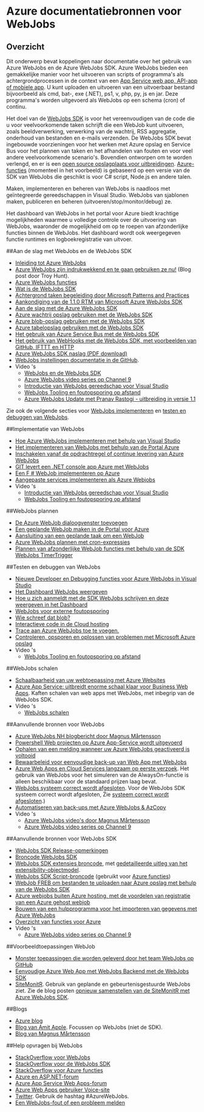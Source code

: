 <properties 
    pageTitle="Azure documentatiebronnen voor WebJobs" 
    description="Aanbevolen materialen voor het leren gebruiken van Azure WebJobs en de Azure WebJobs SDK." 
    services="app-service" 
    documentationCenter=".net" 
    authors="tdykstra" 
    manager="wpickett" 
    editor="jimbe"/>

<tags 
    ms.service="app-service" 
    ms.workload="na" 
    ms.tgt_pltfrm="na" 
    ms.devlang="na" 
    ms.topic="article" 
    ms.date="10/28/2016" 
    ms.author="tdykstra"/>

# <a name="azure-webjobs-documentation-resources"></a>Azure documentatiebronnen voor WebJobs

## <a name="overview"></a>Overzicht

Dit onderwerp bevat koppelingen naar documentatie over het gebruik van Azure WebJobs en de Azure WebJobs SDK. Azure WebJobs bieden een gemakkelijke manier voor het uitvoeren van scripts of programma's als achtergrondprocessen in de context van een [App Service web app, API-app of mobiele app](../app-service/app-service-value-prop-what-is.md). U kunt uploaden en uitvoeren van een uitvoerbaar bestand bijvoorbeeld als cmd, bat-, exe (.NET), ps1, v, php, py, js en jar. Deze programma's worden uitgevoerd als WebJobs op een schema (cron) of continu.

Het doel van de [WebJobs SDK](websites-webjobs-resources.md) is voor het vereenvoudigen van de code die u voor veelvoorkomende taken schrijft die een WebJob kunt uitvoeren, zoals beeldverwerking, verwerking van de wachtrij, RSS aggregatie, onderhoud van bestanden en e-mails verzenden. De WebJobs SDK bevat ingebouwde voorzieningen voor het werken met Azure opslag en Service Bus voor het plannen van taken en het afhandelen van fouten en voor veel andere veelvoorkomende scenario's. Bovendien ontworpen om te worden verlengd, en er is een [open source opslagplaats voor uitbreidingen](https://github.com/Azure/azure-webjobs-sdk-extensions/wiki/Binding-Extensions-Overview). [Azure-functies](../azure-functions/functions-overview.md) (momenteel in het voorbeeld) is gebaseerd op een versie van de SDK van WebJobs die geschikt is voor C# script, Node.js en andere talen. 

Maken, implementeren en beheren van WebJobs is naadloos met geïntegreerde gereedschappen in Visual Studio. WebJobs van sjablonen maken, publiceren en beheren (uitvoeren/stop/monitor/debug) ze. 

Het dashboard van WebJobs in het portal voor Azure biedt krachtige mogelijkheden waarmee u volledige controle over de uitvoering van WebJobs, waaronder de mogelijkheid om op te roepen van afzonderlijke functies binnen de WebJobs. Het dashboard wordt ook weergegeven functie runtimes en logboekregistratie van uitvoer. 

##<a name="getstarted"></a>Aan de slag met WebJobs en de WebJobs SDK

* [Inleiding tot Azure WebJobs](http://www.hanselman.com/blog/IntroducingWindowsAzureWebJobs.aspx)
* [Azure WebJobs zijn indrukwekkend en te gaan gebruiken ze nu!](http://www.troyhunt.com/2015/01/azure-webjobs-are-awesome-and-you.html) (Blog post door Troy Hunt).
* [Azure WebJobs functies](/blog/2014/10/22/webjobs-goes-into-full-production/)
* [Wat is de WebJobs SDK](websites-dotnet-webjobs-sdk.md)
* [Achtergrond taken begeleiding door Microsoft Patterns and Practices](/documentation/articles/best-practices-background-jobs/)
* [Aankondiging van de 1.1.0 RTM van Microsoft Azure WebJobs SDK](/blog/azure-webjobs-sdk-1-1-0-rtm/)
* [Aan de slag met de Azure WebJobs SDK](websites-dotnet-webjobs-sdk-get-started.md)
* [Azure wachtrij opslag gebruiken met de WebJobs SDK](websites-dotnet-webjobs-sdk-storage-queues-how-to.md)
* [Azure blob-opslag gebruiken met de WebJobs SDK](websites-dotnet-webjobs-sdk-storage-blobs-how-to.md)
* [Azure tabelopslag gebruiken met de WebJobs SDK](websites-dotnet-webjobs-sdk-storage-tables-how-to.md)
* [Het gebruik van Azure Service Bus met de WebJobs SDK](websites-dotnet-webjobs-sdk-service-bus.md)
* [Het gebruik van WebHooks met de WebJobs SDK, met voorbeelden van GitHub, IFTTT en HTTP](https://github.com/Azure/azure-webjobs-sdk-extensions/wiki/WebHooks-Walkthrough)
* [Azure WebJobs SDK naslag (PDF download)](http://go.microsoft.com/fwlink/?LinkID=524028&clcid=0x409)
* [WebJobs instellingen documentatie in de GitHub](https://github.com/projectkudu/kudu/wiki/Web-jobs).
* Video 's
    * [WebJobs en de WebJobs SDK](http://channel9.msdn.com/Shows/Cloud+Cover/Episode-153-WebJobs-with-Pranav-Rastogi?utm_source=dlvr.it&utm_medium=twitter)
    * [Azure WebJobs video series op Channel 9](http://channel9.msdn.com/Tags/azurefridaywebjobs)
    * [Introductie van WebJobs gereedschap voor Visual Studio](http://channel9.msdn.com/Shows/Web+Camps+TV/Introducing-WebJobs-Tooling-for-Visual-Studio-with-Brady-Gaster) 
    * [WebJobs Tooling en foutopsporing op afstand](http://channel9.msdn.com/Shows/Web+Camps+TV/WebJobs-GA-Series-Episode-1-WebJobs-Tooling-with-Brady-Gaster)
    * [Azure WebJobs Update met Pranav Rastogi - uitbreiding in versie 1.1](https://channel9.msdn.com/Shows/Cloud+Cover/Episode-183-Azure-WebJobs-Update-with-Pranav-Rastogi)

Zie ook de volgende secties voor [WebJobs implementeren](#deploy) en [testen en debuggen van WebJobs](#debug).

##<a name="deploy"></a>Implementatie van WebJobs

* [Hoe Azure WebJobs implementeren met behulp van Visual Studio](websites-dotnet-deploy-webjobs.md)
* [Het implementeren van WebJobs met behulp van de Portal Azure](web-sites-create-web-jobs.md)
* [Inschakelen vanaf de opdrachtregel of continue levering van Azure WebJobs](https://azure.microsoft.com/blog/2014/08/18/enabling-command-line-or-continuous-delivery-of-azure-webjobs/)
* [GIT levert een .NET console app Azure met WebJobs](http://blog.amitapple.com/post/73574681678/git-deploy-console-app/)
* [Een F # WebJob implementeren op Azure](http://blogs.msdn.com/b/dave_crooks_dev_blog/archive/2015/02/18/deploying-f-web-job-to-azure.aspx)
* [Aangepaste services implementeren als Azure Webjobs](http://withouttheloop.com/articles/2015-06-23-deploying-custom-services-as-azure-webjobs/)
* Video 's
    * [Introductie van WebJobs gereedschap voor Visual Studio](http://channel9.msdn.com/Shows/Web+Camps+TV/Introducing-WebJobs-Tooling-for-Visual-Studio-with-Brady-Gaster) 
    * [WebJobs Tooling en foutopsporing op afstand](http://channel9.msdn.com/Shows/Web+Camps+TV/WebJobs-GA-Series-Episode-1-WebJobs-Tooling-with-Brady-Gaster) 

##<a name="schedule"></a>WebJobs plannen

* [De Azure WebJob dialoogvenster toevoegen](websites-dotnet-deploy-webjobs.md#configure)
* [Een geplande WebJob maken in de Portal voor Azure](web-sites-create-web-jobs.md#CreateScheduled)
* [Aansluiting van een geplande taak om een WebJob](http://blog.davidebbo.com/2015/05/scheduled-webjob.html)
* [Azure WebJobs plannen met cron-expressies](http://blog.amitapple.com/post/2015/06/scheduling-azure-webjobs/)
* [Plannen van afzonderlijke WebJob functies met behulp van de SDK WebJobs TimerTrigger](websites-dotnet-webjobs-sdk.md#schedule)

##<a name="debug"></a>Testen en debuggen van WebJobs

* [Nieuwe Developer en Debugging functies voor Azure WebJobs in Visual Studio](http://blogs.msdn.com/b/webdev/archive/2014/11/12/new-developer-and-debugging-features-for-azure-webjobs-in-visual-studio.aspx)
* [Het Dashboard WebJobs weergeven](websites-dotnet-webjobs-sdk-get-started.md#view-the-webjobs-sdk-dashboard)
* [Hoe u zich aanmeldt met de SDK WebJobs schrijven en deze weergeven in het Dashboard](websites-dotnet-webjobs-sdk-storage-queues-how-to.md#logs)
* [WebJobs voor externe foutopsporing](web-sites-dotnet-troubleshoot-visual-studio.md#remotedebugwj)
* [Wie schreef dat blob?](http://blogs.msdn.com/b/jmstall/archive/2014/02/19/who-wrote-that-blob.aspx) 
* [Interactieve code in de Cloud hosting](http://blogs.msdn.com/b/jmstall/archive/2014/04/26/hosting-interactive-code-in-the-cloud.aspx)
* [Trace aan Azure WebJobs toe te voegen.](http://blogs.msdn.com/b/mcsuksoldev/archive/2014/09/04/adding-trace-to-azure-web-sites-and-web-jobs.aspx)
* [Controleren, opsporen en oplossen van problemen met Microsoft Azure opslag](../storage/storage-monitoring-diagnosing-troubleshooting.md)
* Video 's
    * [WebJobs Tooling en foutopsporing op afstand](http://channel9.msdn.com/Shows/Web+Camps+TV/WebJobs-GA-Series-Episode-1-WebJobs-Tooling-with-Brady-Gaster) 

##<a name="scale"></a>WebJobs schalen

* [Schaalbaarheid van uw webtoepassing met Azure Websites](http://msdn.microsoft.com/magazine/dn786914.aspx)
* [Azure App Service: uitbreidt enorme schaal klaar voor Business Web Apps](https://channel9.msdn.com/Events/Build/2014/3-626). Kaften schalen van web apps met WebJobs, met inbegrip van de WebJobs SDK.
* Video 's
    * [WebJobs schalen](http://channel9.msdn.com/Shows/Azure-Friday/Azure-WebJobs-105-Scaling-out-Web-Jobs)

##<a name="additional"></a>Aanvullende bronnen voor WebJobs

* [Azure WebJobs NH blogbericht door Magnus Mårtensson](http://magnusmartensson.com/azure-webjobs-ga)
* [Powershell Web projecten op Azure App-Service wordt uitgevoerd](http://blogs.msdn.com/b/nicktrog/archive/2014/01/22/running-powershell-web-jobs-on-azure-websites.aspx)
* [Ophalen van een melding wanneer uw Azure WebJobs geactiveerd is voltooid](http://blog.amitapple.com/post/2014/03/webjobs-notification/)
* [Bewaarbeleid voor eenvoudige back-up van Web App met WebJobs](https://azure.microsoft.com/blog/2014/04/28/simple-web-site-backup-retention-policy-with-webjobs/)
* [Azure Web Apps en Cloud Services langzaam op eerste verzoek](http://wp.sjkp.dk/windows-azure-websites-and-cloud-services-slow-on-first-request/). Het gebruik van WebJobs voor het simuleren van de AlwaysOn-functie is alleen beschikbaar voor de standaard prijzen laag bevat.
* [WebJobs systeem correct wordt afgesloten](http://blog.amitapple.com/post/2014/05/webjobs-graceful-shutdown/#.U72Il_5OWUl). Voor de WebJobs SDK systeem correct wordt afgesloten, Zie [systeem correct wordt afgesloten](websites-dotnet-webjobs-sdk-storage-queues-how-to.md#graceful).)
* [Automatiseren van back-ups met Azure WebJobs & AzCopy](http://markjbrown.com/azure-webjobs-azcopy/)
* Video 's
    * [Azure WebJobs video's door Magnus Mårtensson](https://www.youtube.com/playlist?list=PLqp1ZOYYUSd81yEzMYLTw8cz91wx_LU9r)
    * [Azure WebJobs video series op Channel 9](http://channel9.msdn.com/Tags/azurefridaywebjobs)

##<a name="additionalsdk"></a>Aanvullende bronnen voor WebJobs SDK

* [WebJobs SDK Release-opmerkingen](https://github.com/Azure/azure-webjobs-sdk/wiki/Release-Notes)
* [Broncode WebJobs SDK](https://github.com/Azure/azure-webjobs-sdk)
* [WebJobs SDK extensies broncode](https://github.com/Azure/azure-webjobs-sdk-extensions), met [gedetailleerde uitleg van het extensibility-objectmodel](https://github.com/Azure/azure-webjobs-sdk-extensions/wiki/Binding-Extensions-Overview).  
* [WebJobs SDK Script-broncode](https://github.com/Azure/azure-webjobs-sdk-script/) (gebruikt voor [Azure functies](../azure-functions/functions-overview.md))
* [WebJob FREB om bestanden te uploaden naar Azure opslag met behulp van de WebJobs SDK](http://thenextdoorgeek.com/post/WAWS-WebJob-to-upload-FREB-files-to-Azure-Storage-using-the-WebJobs-SDK)
* [Azure webjobs buiten Azure hosting, met de voordelen van registratie van een Azure gehost webjob](http://bypassion.dk/?p=510)
* [Bouwen van een hulpprogramma voor het importeren van gegevens met Azure WebJobs](http://www.freshconsulting.com/building-data-import-tool-azure-webjobs/)
* [Overzicht van functies voor Azure](../azure-functions/functions-overview.md)
* Video 's
    * [Azure WebJobs video series op Channel 9](http://channel9.msdn.com/Tags/azurefridaywebjobs)

##<a name="samples"></a>Voorbeeldtoepassingen WebJob

* [Monster toepassingen die worden geleverd door het team WebJobs op GitHub](https://github.com/azure/azure-webjobs-sdk-samples)
* [Eenvoudige Azure Web App met WebJobs Backend met de WebJobs SDK](http://code.msdn.microsoft.com/Simple-Azure-Website-with-b4391eeb)
* [SiteMonitR](http://code.msdn.microsoft.com/SiteMonitR-dd4fcf77). Gebruik van geplande en gebeurtenisgestuurde WebJobs ziet. Zie de blog posten [opnieuw samenstellen van de SiteMonitR met Azure WebJobs SDK](http://www.bradygaster.com/post/rebuilding-the-sitemonitr-using-windows-azure-webjobs).

##<a name="blogs"></a>Blogs

* [Azure blog](/blog)
* [Blog van Amit Apple](http://blog.amitapple.com/). Focussen op WebJobs (niet de SDK).
* [Blog van Magnus Mårtensson](http://magnusmartensson.com/)

##<a name="gethelp"></a>Help opvragen bij WebJobs

* [StackOverflow voor WebJobs](http://stackoverflow.com/questions/tagged/azure-webjobs)
* [StackOverflow voor de WebJobs SDK](http://stackoverflow.com/questions/tagged/azure-webjobssdk)
* [StackOverflow voor Azure functies](http://stackoverflow.com/questions/tagged/azure-functions)
* [Azure en ASP.NET-forum](http://forums.asp.net/1247.aspx)
* [Azure App Service Web Apps-forum](http://social.msdn.microsoft.com/Forums/azure/home?forum=windowsazurewebsitespreview)
* [Azure Web Apps gebruiker Voice-site](https://feedback.azure.com/forums/169385-websites/)
* [Twitter](http://twitter.com/). Gebruik de hashtag #AzureWebJobs.
* [Een WebJobs-fout of een probleem melden](https://github.com/projectkudu/kudu/wiki/Reporting-WebJobs-issues)

